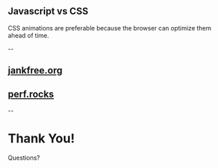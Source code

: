 ## Javascript vs CSS

CSS animations are preferable because the browser can optimize them ahead of time.

--

## [jankfree.org](http://jankfree.org)
## [perf.rocks](http://perf.rocks)

--

<!-- .slide: data-background="#ffcc33" class="th-yellow" -->

# Thank You!

Questions?

